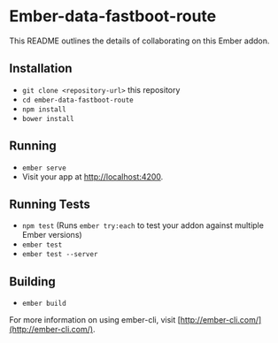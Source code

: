 # Ember-data-fastboot-route

This README outlines the details of collaborating on this Ember addon.

## Installation

* `git clone <repository-url>` this repository
* `cd ember-data-fastboot-route`
* `npm install`
* `bower install`

## Running

* `ember serve`
* Visit your app at [http://localhost:4200](http://localhost:4200).

## Running Tests

* `npm test` (Runs `ember try:each` to test your addon against multiple Ember versions)
* `ember test`
* `ember test --server`

## Building

* `ember build`

For more information on using ember-cli, visit [http://ember-cli.com/](http://ember-cli.com/).
